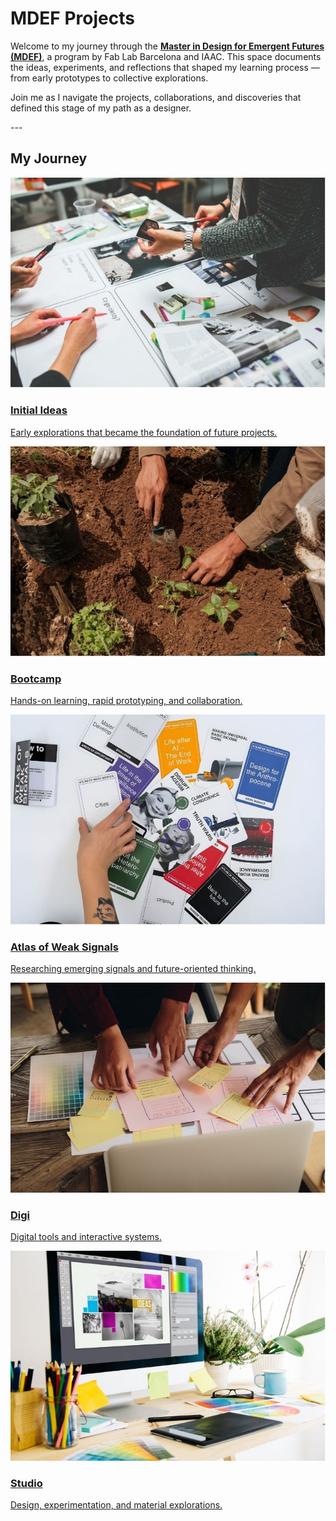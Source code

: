 # MDEF Projects 

Welcome to my journey through the [**Master in Design for Emergent Futures (MDEF)**](https://mdef.fablabbcn.org/), a program by Fab Lab Barcelona and IAAC. This space documents the ideas, experiments, and reflections that shaped my learning process — from early prototypes to collective explorations. 

Join me as I navigate the projects, collaborations, and discoveries that defined this stage of my path as a designer. 

--- <!-- Línea horizontal -->

## My Journey <!-- H2: subtítulo  -->

<div class="cards-grid"> <!-- Contenedor HTML para agrupar las tarjetas; la clase "cards-grid"esta en CSS para crear el grid -->

<a href="project/project/" class="card"> <!-- Tarjeta 1: etiqueta <a> hace que toda la tarjeta sea clicable -->
  <img src="images/initial-ideas.jpg" alt="Initial Ideas"> <!-- Imagen del proyecto alt es texto alternativo para accesibilidad -->
  <h3>Initial Ideas</h3> <!-- Título de la tarjeta (nivel 3) -->
  <p>Early explorations that became the foundation of future projects.</p> 
</a> <!-- Cierre de la tarjeta 1 -->

<a href="term1/01-Bootcamp/" class="card"> <!-- Tarjeta 2 -->
  <img src="images/bootcamp.jpg" alt="Bootcamp"> 
  <h3>Bootcamp</h3> 
  <p>Hands-on learning, rapid prototyping, and collaboration.</p> 
</a> 

<a href="term1/02-Atlas of Weak Signals/" class="card"> <!-- Tarjeta 3 -->
  <img src="images/atlas.jpg" alt="Atlas of Weak Signals"> 
  <h3>Atlas of Weak Signals</h3> 
  <p>Researching emerging signals and future-oriented thinking.</p> 
</a> 

<a href="digi/digi/" class="card"> 
  <img src="images/digi.jpg" alt="Digi"> 
  <h3>Digi</h3> 
  <p>Digital tools and interactive systems.</p> 
</a> 

<a href="studio/studio/" class="card"> 
  <img src="images/studio.jpg" alt="Studio"> 
  <h3>Studio</h3> 
  <p>Design, experimentation, and material explorations.</p> 
</a> 

</div> <!-- Cierre del contenedor .cards-grid -->

